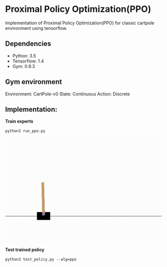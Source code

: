 # Proximal Policy Optimization(PPO)  
Implementation of Proximal Policy Optimization(PPO) for classic cartpole environment using tensorflow. 

## Dependencies
- Python: 3.5
- Tensorflow: 1.4 
- Gym: 0.9.3 

## Gym environment

Environment: CartPole-v0
State: Continuous
Action: Discrete

## Implementation:

**Train experts**
 ```
python3 run_ppo.py
```
<p align= "center">
  <img src="images/training_ppo.gif/">
</p>

**Test trained policy** 
```
python3 test_policy.py --alg=ppo 
```
  
  



